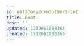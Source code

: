 ```yaml
---
id: ubt57ory2cvm3ut9er9rlot
title: Root
desc: ''
updated: 1712661083365
created: 1712661083365
---
```

